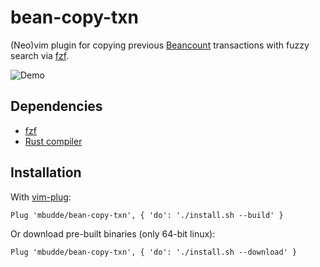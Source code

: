 # bean-copy-txn

(Neo)vim plugin for copying previous [Beancount](http://furius.ca/beancount/)
transactions with fuzzy search via [fzf](https://github.com/junegunn/fzf/).

![Demo](https://github.com/mbudde/bean-copy-txn/raw/master/demo.gif)

## Dependencies

- [fzf](https://github.com/junegunn/fzf/)
- [Rust compiler](https://www.rust-lang.org/)

## Installation

With [vim-plug](https://github.com/junegunn/vim-plug/):

    Plug 'mbudde/bean-copy-txn', { 'do': './install.sh --build' }

Or download pre-built binaries (only 64-bit linux):

    Plug 'mbudde/bean-copy-txn', { 'do': './install.sh --download' }

